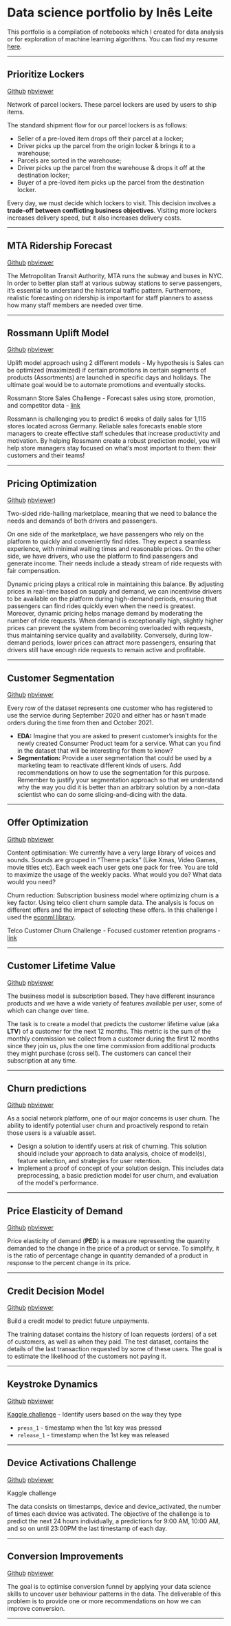 # Data science portfolio by Inês Leite

This portfolio is a compilation of notebooks which I created for data analysis or for exploration of machine learning algorithms. You can find my resume [here](https://drive.google.com/file/d/1lrVJkKgnXtQWhRNQxV2yxp9Igp7ASEfK/view?usp=sharing).


---

## Prioritize Lockers

[Github](https://github.com/inesleite/prioritize-lockers)
[nbviewer](https://nbviewer.org/github/inesleite/prioritize-lockers/blob/main/solution.ipynb)

Network of parcel lockers. These parcel lockers are used by users to ship items.

The standard shipment flow for our parcel lockers is as follows:

- Seller of a pre-loved item drops off their parcel at a locker;
- Driver picks up the parcel from the origin locker & brings it to a warehouse;
- Parcels are sorted in the warehouse;
- Driver picks up the parcel from the warehouse & drops it off at the destination locker;
- Buyer of a pre-loved item picks up the parcel from the destination locker.
  
Every day, we must decide which lockers to visit. This decision involves a **trade-off between conflicting business objectives**. Visiting more lockers increases delivery speed, but it also increases delivery costs.

---

## MTA Ridership Forecast

[Github](https://github.com/inesleite/mta-ridership)
[nbviewer](https://nbviewer.org/github/inesleite/mta-ridership/blob/main/solution.ipynb)

The Metropolitan Transit Authority, MTA runs the subway and buses in NYC. In order to better plan staff at various subway stations to serve passengers, it’s essential to understand the historical traffic pattern. Furthermore, realistic forecasting on ridership is important for staff planners to assess how many staff members are needed over time.

---

## Rossmann Uplift Model

[Github](https://github.com/inesleite/rossmann-uplift)
[nbviewer](https://nbviewer.org/github/inesleite/rossmann-uplift/blob/main/solution.ipynb)

Uplift model approach using 2 different models - My hypothesis is Sales can be optimized (maximized) if certain promotions in certain segments of products (Assortments) are launched in specific days and holidays. The ultimate goal would be to automate promotions and eventually stocks.

Rossmann Store Sales Challenge - Forecast sales using store, promotion, and competitor data - [link](https://www.kaggle.com/c/rossmann-store-sales)

Rossmann is challenging you to predict 6 weeks of daily sales for 1,115 stores located across Germany. Reliable sales forecasts enable store managers to create effective staff schedules that increase productivity and motivation. By helping Rossmann create a robust prediction model, you will help store managers stay focused on what’s most important to them: their customers and their teams! 

---

## Pricing Optimization

[Github](https://github.com/inesleite/pricing-optimization)
[nbviewer](https://nbviewer.org/github/inesleite/pricing-optimization/tree/main/))


Two-sided ride-hailing marketplace, meaning that we need to balance the needs and demands of both drivers and passengers.

On one side of the marketplace, we have passengers who rely on the platform to quickly and conveniently find rides. They expect a seamless experience, with minimal waiting times and reasonable prices. On the other side, we have drivers, who use the platform to find passengers and generate income. Their needs include a steady stream of ride requests with fair compensation.

Dynamic pricing plays a critical role in maintaining this balance. By adjusting prices in real-time based on supply and demand, we can incentivise drivers to be available on the platform during high-demand periods, ensuring that passengers can find rides quickly even when the need is greatest. Moreover, dynamic pricing helps manage demand by moderating the number of ride requests. When demand is exceptionally high, slightly higher prices can prevent the system from becoming overloaded with requests, thus maintaining service quality and availability. Conversely, during low-demand periods, lower prices can attract more passengers, ensuring that drivers still have enough ride requests to remain active and profitable.

---

## Customer Segmentation

[Github](https://github.com/inesleite/segmentation)
[nbviewer](https://nbviewer.org/github/inesleite/segmentation/blob/main/solution.ipynb)

Every row of the dataset represents one customer who has registered to use the service during September 2020 and either has or hasn’t made orders during the time from then and October 2021.

- **EDA:** Imagine that you are asked to present customer’s insights for the newly created Consumer Product team for a service. What can you find in the dataset that will be interesting for them to know?
- **Segmentation:** Provide a user segmentation that could be used by a marketing team to reactivate different kinds of users. Add recommendations on how to use the segmentation for this purpose. Remember to justify your segmentation approach so that we understand why the way you did it is better than an arbitrary solution by a non-data scientist who can do some slicing-and-dicing with the data.

---

## Offer Optimization

[Github](https://github.com/inesleite/offer-optimization)
[nbviewer](https://nbviewer.org/github/inesleite/offer-optimization/blob/main/solution.ipynb)

Content optimisation: We currently have a very large library of voices and sounds. Sounds are grouped in “Theme packs” (Like Xmas, Video Games, movie titles etc). Each week each user gets one pack for free. You are told to maximize the usage of the weekly packs. What would you do? What data would you need?

Churn reduction: Subscription business model where optimizing churn is a key factor. Using telco client churn sample data. The analysis is focus on different offers and the impact of selecting these offers. In this challenge I used the [econml library](https://econml.azurewebsites.net/_autosummary/econml.dr.DRLearner.html).

Telco Customer Churn Challenge - Focused customer retention programs - [link](https://www.kaggle.com/datasets/blastchar/telco-customer-churn)

---

## Customer Lifetime Value

[Github](https://github.com/inesleite/ltv-prediction)
[nbviewer](https://nbviewer.org/github/inesleite/ltv-prediction/blob/main/soution.ipynb)

The business model is subscription based. They have different insurance products and we have a wide variety of features available per user, some of which can change over time.

The task is to create a model that predicts the customer lifetime value (aka **LTV**) of a customer for the next 12 months. This metric is the sum of the monthly commission we collect from a customer during the first 12 months since they join us, plus the one time commission from additional products they might purchase (cross sell). The customers can cancel their subscription at any time.

---

## Churn predictions

[Github](https://github.com/inesleite/ltv-prediction)
[nbviewer](https://nbviewer.org/github/inesleite/churn-prediction/blob/main/solution.ipynb)

As a social network platform, one of our major concerns is user churn. The ability to identify potential user churn and proactively respond to retain those users is a valuable asset.

- Design a solution to identify users at risk of churning. This solution should include your approach to data analysis, choice of model(s), feature selection, and strategies for user retention.
- Implement a proof of concept of your solution design. This includes data preprocessing, a basic prediction model for user churn, and evaluation of the model's performance.

---

## Price Elasticity of Demand

[Github](https://github.com/inesleite/price-elasticity)
[nbviewer](https://nbviewer.org/github/inesleite/price-elasticity/blob/main/elasticity.ipynb)

Price elasticity of demand (**PED**) is a measure representing the quantity demanded to the change in the price of a product or service. To simplify, it is the ratio of percentage change in quantity demanded of a product in response to the percent change in its price.

---

## Credit Decision Model

[Github](https://github.com/inesleite/credit-decision-model)
[nbviewer](https://nbviewer.org/github/inesleite/credit-decision-model/blob/main/solution.ipynb)

Build a credit model to predict future unpayments.

The training dataset contains the history of loan requests (orders) of a set of customers, as well as when they paid. The test dataset, contains the details of the last transaction requested by some of these users. The goal is to estimate the likelihood of the customers not paying it. 

---

## Keystroke Dynamics

[Github](https://github.com/inesleite/keystroke-dynamics)
[nbviewer](https://nbviewer.org/github/inesleite/keystroke-dynamics/blob/main/exploration.ipynb)

[Kaggle challenge](https://www.kaggle.com/competitions/keystroke-dynamics-challenge-1/overview) - Identify users based on the way they type

- `press_1` - timestamp when the 1st key was pressed
- `release_1` - timestamp when the 1st key was released

---- 

## Device Activations Challenge

[Github](https://github.com/inesleite/device-activations)
[nbviewer](https://nbviewer.org/github/inesleite/device-activations/blob/main/solution.ipynb)

Kaggle challenge

The data consists on timestamps, device and device_activated, the number of times each device was activated.
The objective of the challenge is to predict the next 24 hours individually, a predictions for 9:00 AM, 10:00 AM, and so on until 23:00PM the last timestamp of each day.

---- 

## Conversion Improvements

[Github](https://github.com/inesleite/conversion-improvements)
[nbviewer](https://nbviewer.org/github/inesleite/conversion-improvements/tree/main/)

The goal is to optimise conversion funnel by applying your data science skills to uncover user behaviour patterns in the data. The deliverable of this problem is to provide one or more recommendations on how we can improve conversion.

---- 

